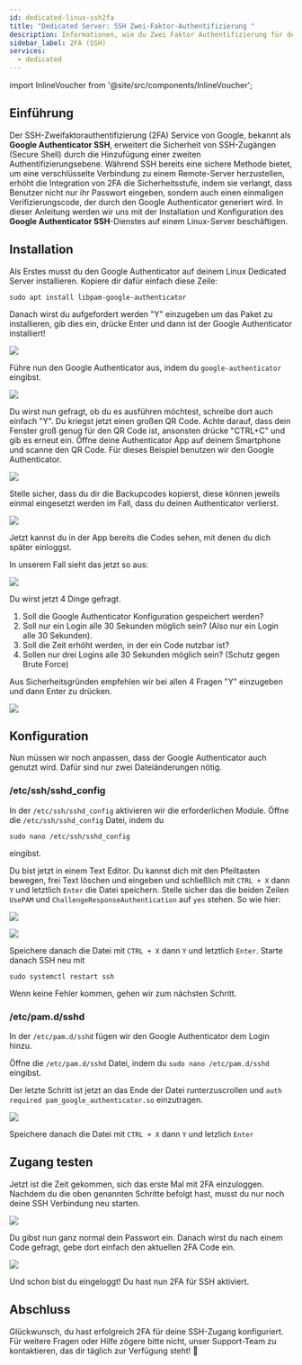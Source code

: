 ```yaml
---
id: dedicated-linux-ssh2fa
title: "Dedicated Server: SSH Zwei-Faktor-Authentifizierung "
description: Informationen, wie du Zwei Faktor Authentifizierung für deinen Linux Dedicated Server von ZAP-Hosting einrichten kannst - ZAP-Hosting.com Dokumentation
sidebar_label: 2FA (SSH)
services:
  - dedicated
---
```


import InlineVoucher from '@site/src/components/InlineVoucher';

## Einführung

Der SSH-Zweifaktorauthentifizierung (2FA) Service von Google, bekannt als **Google Authenticator SSH**, erweitert die Sicherheit von SSH-Zugängen (Secure Shell) durch die Hinzufügung einer zweiten Authentifizierungsebene. Während SSH bereits eine sichere Methode bietet, um eine verschlüsselte Verbindung zu einem Remote-Server herzustellen, erhöht die Integration von 2FA die Sicherheitsstufe, indem sie verlangt, dass Benutzer nicht nur ihr Passwort eingeben, sondern auch einen einmaligen Verifizierungscode, der durch den Google Authenticator generiert wird. In dieser Anleitung werden wir uns mit der Installation und Konfiguration des **Google Authenticator SSH**-Dienstes auf einem Linux-Server beschäftigen.

<InlineVoucher />

## Installation

Als Erstes musst du den Google Authenticator auf deinem Linux Dedicated Server installieren.
Kopiere dir dafür einfach diese Zeile:

```
sudo apt install libpam-google-authenticator
```

Danach wirst du aufgefordert werden "Y" einzugeben um das Paket zu installieren, gib dies ein, drücke Enter und dann ist der Google Authenticator installiert!

![](https://screensaver01.zap-hosting.com/index.php/s/Tct38PNonnpcxZ2/preview)

Führe nun den Google Authenticator aus, indem du `google-authenticator` eingibst.

![](https://screensaver01.zap-hosting.com/index.php/s/CTBA39GZkNJQm5s/preview)

Du wirst nun gefragt, ob du es ausführen möchtest, schreibe dort auch einfach "Y". Du kriegst jetzt einen großen QR Code.
Achte darauf, dass dein Fenster groß genug für den QR Code ist, ansonsten drücke "CTRL+C" und gib es erneut ein.
 Öffne deine Authenticator App auf deinem Smartphone und scanne den QR Code.
Für dieses Beispiel benutzen wir den Google Authenticator.

![](https://screensaver01.zap-hosting.com/index.php/s/WGRyiqHfzmSdbFb/preview)

Stelle sicher, dass du dir die Backupcodes kopierst, diese können jeweils einmal eingesetzt werden im Fall, dass du deinen Authenticator verlierst.

![](https://screensaver01.zap-hosting.com/index.php/s/zpnaXJt75txsNEE/preview)

Jetzt kannst du in der App bereits die Codes sehen, mit denen du dich später einloggst.

In unserem Fall sieht das jetzt so aus:

![](https://screensaver01.zap-hosting.com/index.php/s/jdfK4YEa8Kkrwjb/preview)

Du wirst jetzt 4 Dinge gefragt.

1. Soll die Google Authenticator Konfiguration gespeichert werden?
2. Soll nur ein Login alle 30 Sekunden möglich sein? (Also nur ein Login alle 30 Sekunden).
3. Soll die Zeit erhöht werden, in der ein Code nutzbar ist?
4. Sollen nur drei Logins alle 30 Sekunden möglich sein? (Schutz gegen Brute Force)

Aus Sicherheitsgründen empfehlen wir bei allen 4 Fragen "Y" einzugeben und dann Enter zu drücken.

![](https://screensaver01.zap-hosting.com/index.php/s/NgFz8bEWwjbqM6M/preview)



## Konfiguration

Nun müssen wir noch anpassen, dass der Google Authenticator auch genutzt wird. Dafür sind nur zwei Dateiänderungen nötig.

### /etc/ssh/sshd_config

In der `/etc/ssh/sshd_config` aktivieren wir die erforderlichen Module. Öffne die `/etc/ssh/sshd_config` Datei, indem du 

```
sudo nano /etc/ssh/sshd_config
```
eingibst.

Du bist jetzt in einem Text Editor. Du kannst dich mit den Pfeiltasten bewegen, frei Text löschen und eingeben und schließlich mit `CTRL + X` dann `Y` und letztlich `Enter` die Datei speichern. Stelle sicher das die beiden Zeilen `UsePAM` und `ChallengeResponseAuthentication` auf `yes` stehen. So wie hier:

![](https://screensaver01.zap-hosting.com/index.php/s/b4jHpayES6Bqegx/preview)

![](https://screensaver01.zap-hosting.com/index.php/s/tyYnbBPBmNMMTyx/preview)

Speichere danach die Datei mit `CTRL + X` dann `Y` und letztlich `Enter`. Starte danach SSH neu mit 

```
sudo systemctl restart ssh
```
Wenn keine Fehler kommen, gehen wir zum nächsten Schritt.

### /etc/pam.d/sshd

In der `/etc/pam.d/sshd` fügen wir den Google Authenticator dem Login hinzu.

Öffne die `/etc/pam.d/sshd` Datei, indem du `sudo nano /etc/pam.d/sshd` eingibst.

Der letzte Schritt ist jetzt an das Ende der Datei runterzuscrollen und `auth required pam_google_authenticator.so` einzutragen.

![](https://screensaver01.zap-hosting.com/index.php/s/ktcZ2AMmjMjaYno/preview)

Speichere danach die Datei mit `CTRL + X` dann `Y` und letzlich `Enter`



## Zugang testen

Jetzt ist die Zeit gekommen, sich das erste Mal mit 2FA einzuloggen. Nachdem du die oben genannten Schritte befolgt hast, musst du nur noch deine SSH Verbindung neu starten.

![](https://screensaver01.zap-hosting.com/index.php/s/KRJwKGCBHYEEfos/preview)

Du gibst nun ganz normal dein Passwort ein. Danach wirst du nach einem Code gefragt, gebe dort einfach den aktuellen 2FA Code ein.

![](https://screensaver01.zap-hosting.com/index.php/s/bAQcHtkjZ9qFm5P/preview)

Und schon bist du eingeloggt! Du hast nun 2FA für SSH aktiviert.





## Abschluss

Glückwunsch, du hast erfolgreich 2FA für deine SSH-Zugang konfiguriert. Für weitere Fragen oder Hilfe zögere bitte nicht, unser Support-Team zu kontaktieren, das dir täglich zur Verfügung steht! 🙂

<InlineVoucher />
